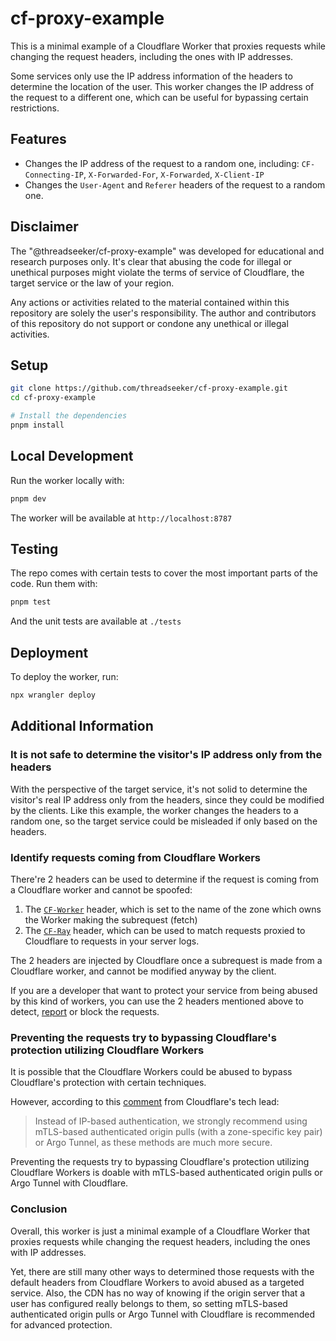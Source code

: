 # cf-proxy-example

This is a minimal example of a Cloudflare Worker that proxies requests while changing the request headers, including the ones with IP addresses.

Some services only use the IP address information of the headers to determine the location of the user. This worker changes the IP address of the request to a different one, which can be useful for bypassing certain restrictions.

## Features

- Changes the IP address of the request to a random one, including:
  `CF-Connecting-IP`, `X-Forwarded-For`, `X-Forwarded`, `X-Client-IP`
- Changes the `User-Agent` and `Referer` headers of the request to a random one.

## Disclaimer

The "@threadseeker/cf-proxy-example" was developed for educational and research purposes only. It's clear that abusing the code for illegal or unethical purposes might violate the terms of service of Cloudflare, the target service or the law of your region.

Any actions or activities related to the material contained within this repository are solely the user's responsibility. The author and contributors of this repository do not support or condone any unethical or illegal activities.

## Setup

```bash
git clone https://github.com/threadseeker/cf-proxy-example.git
cd cf-proxy-example

# Install the dependencies
pnpm install
```

## Local Development

Run the worker locally with:

```bash
pnpm dev
```

The worker will be available at `http://localhost:8787`

## Testing

The repo comes with certain tests to cover the most important parts of the code. Run them with:

```bash
pnpm test
```

And the unit tests are available at `./tests`

## Deployment

To deploy the worker, run:

```bash
npx wrangler deploy
```

## Additional Information

### It is not safe to determine the visitor's IP address only from the headers

With the perspective of the target service, it's not solid to determine the visitor's real IP address only from the headers, since they could be modified by the clients. Like this example, the worker changes the headers to a random one, so the target service could be misleaded if only based on the headers.

### Identify requests coming from Cloudflare Workers

There're 2 headers can be used to determine if the request is coming from a Cloudflare worker and cannot be spoofed:

1. The [`CF-Worker`](https://developers.cloudflare.com/fundamentals/reference/http-headers/#cf-worker) header, which is set to the name of the zone which owns the Worker making the subrequest (fetch)
2. The [`CF-Ray`](https://developers.cloudflare.com/fundamentals/reference/http-headers/#cf-ray) header, which can be used to match requests proxied to Cloudflare to requests in your server logs.

The 2 headers are injected by Cloudflare once a subrequest is made from a Cloudflare worker, and cannot be modified anyway by the client.

If you are a developer that want to protect your service from being abused by this kind of workers, you can use the 2 headers mentioned above to detect, [report](https://abuse.cloudflare.com/) or block the requests.

### Preventing the requests try to bypassing Cloudflare's protection utilizing Cloudflare Workers

It is possible that the Cloudflare Workers could be abused to bypass Cloudflare's protection with certain techniques.

However, according to this [comment](https://news.ycombinator.com/item?id=26688390) from Cloudflare's tech lead:

> Instead of IP-based authentication, we strongly recommend using mTLS-based authenticated origin pulls (with a zone-specific key pair) or Argo Tunnel, as these methods are much more secure.

Preventing the requests try to bypassing Cloudflare's protection utilizing Cloudflare Workers is doable with mTLS-based authenticated origin pulls or Argo Tunnel with Cloudflare.

### Conclusion

Overall, this worker is just a minimal example of a Cloudflare Worker that proxies requests while changing the request headers, including the ones with IP addresses.

Yet, there are still many other ways to determined those requests with the default headers from Cloudflare Workers to avoid abused as a targeted service. Also, the CDN has no way of knowing if the origin server that a user has configured really belongs to them, so setting mTLS-based authenticated origin pulls or Argo Tunnel with Cloudflare is recommended for advanced protection.
